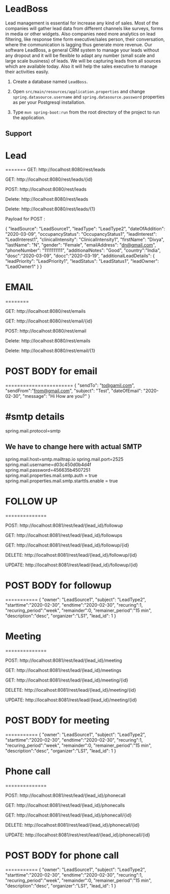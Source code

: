 # LeadBoss

Lead management is essential for increase any kind of sales. Most of the companies will gather lead data from different channels like surveys, forms in media or other widgets. Also companies need more analytics on lead filtering, like response time form executive/sales person, their conversation, where the communication is lagging thus generate more revenue. Our software LeadBoss, a general CRM system to manage your leads without any dropout and it will be flexible to adapt any number (small scale and large scale business) of leads. We will be capturing leads from all sources which are available today. Also it will help the sales executive to manage their activities easily.

1. Create a database named `LeadBoss`.

2. Open `src/main/resources/application.properties` and change `spring.datasource.username` and `spring.datasource.password` properties as per your Postgresql installation.

3. Type `mvn spring-boot:run` from the root directory of the project to run the application.


## Support
# Lead
=======
GET: http://localhost:8080/rest/leads

GET: http://localhost:8080/rest/leads/{id}

POST: http://localhost:8080/rest/leads

Delete: http://localhost:8080/rest/leads

Delete: http://localhost:8080/rest/leads/{1}

Payload for POST :

{
	"leadSource": "LeadSource1",
	"leadType": "LeadType2",
	"dateOfAddition": "2020-03-09",
	"occupancyStatus": "OccupancyStatus1",
	"leadInterest": "LeadInterest1",
	"clinicalIntensity": "ClinicalIntensity1",
	"firstName": "Divya",
	"lastName": "N",
	"gender": "Female",
	"emailAddress": "dn@gmail.com",
	"phoneNumber": "1111111111",
	"additionalNotes": "Good",
	"country":"India",
	"dosc":"2020-03-09",
	"docc":"2020-03-19",
	"additionalLeadDetails": {
		"leadPriority": "LeadPriority1",
		"leadStatus": "LeadStatus1",
		"leadOwner": "LeadOwner1"
	}
}

# EMAIL
========

GET: http://localhost:8080/rest/emails

GET: http://localhost:8080/rest/email/{id}

POST: http://localhost:8080/rest/email

Delete: http://localhost:8080/rest/emails

Delete: http://localhost:8080/rest/email/{1}

# POST BODY for email
=======================
{
"sendTo": "to@gamil.com",
"sendFrom":"from@gmail.com",
"subject": "Test",
"dateOfEmail": "2020-02-30",
"message": "Hi How are you?"
}

#smtp details 
=============

spring.mail.protocol=smtp
## We have to change here with actual SMTP 
spring.mail.host=smtp.mailtrap.io
spring.mail.port=2525
spring.mail.username=d03c450d0b4d4f
spring.mail.password=456635b4507251
spring.mail.properties.mail.smtp.auth = true
spring.mail.properties.mail.smtp.starttls.enable = true

# FOLLOW UP
==============

POST: http://localhost:8081/rest/lead/{lead_id}/followup

GET: http://localhost:8081/rest/lead/{lead_id}/followups

GET: http://localhost:8081/rest/lead/{lead_id}/followup/{id}

DELETE: http://localhost:8081/rest/lead/{lead_id}/followup/{id}

UPDATE: http://localhost:8081/rest/lead/{lead_id}/followup/{id}

# POST BODY for followup
===========
{
	"owner": "LeadSource1",
	"subject": "LeadType2",
	"starttime":"2020-02-30",
	"endtime":"2020-02-30",
	"recuring":1,
	"recuring_period":"week",
	"remainder":0,
	"remainer_period":"15 min",
	"description":"desc",
	"organizer":"LS1",
	"lead_id": 1
}

# Meeting
==============

POST: http://localhost:8081/rest/lead/{lead_id}/meeting

GET: http://localhost:8081/rest/lead/{lead_id}/meetings

GET: http://localhost:8081/rest/lead/{lead_id}/meeting/{id}

DELETE: http://localhost:8081/rest/lead/{lead_id}/meeting/{id}

UPDATE: http://localhost:8081/rest/lead/{lead_id}/meeting/{id}

# POST BODY for meeting
===========
{
	"owner": "LeadSource1",
	"subject": "LeadType2",
	"starttime":"2020-02-30",
	"endtime":"2020-02-30",
	"recuring":1,
	"recuring_period":"week",
	"remainder":0,
	"remainer_period":"15 min",
	"description":"desc",
	"organizer":"LS1",
	"lead_id": 1
}

# Phone call
==============

POST: http://localhost:8081/rest/lead/{lead_id}/phonecall

GET: http://localhost:8081/rest/lead/{lead_id}/phonecalls

GET: http://localhost:8081/rest/lead/{lead_id}/phonecall/{id}

DELETE: http://localhost:8081/rest/lead/{lead_id}/phonecall/{id}

UPDATE: http://localhost:8081/rest/rest/lead/{lead_id}/phonecall/{id}

# POST BODY for phone call
===========
{
	"owner": "LeadSource1",
	"subject": "LeadType2",
	"starttime":"2020-02-30",
	"endtime":"2020-02-30",
	"recuring":1,
	"recuring_period":"week",
	"remainder":0,
	"remainer_period":"15 min",
	"description":"desc",
	"organizer":"LS1",
	"lead_id": 1
}

